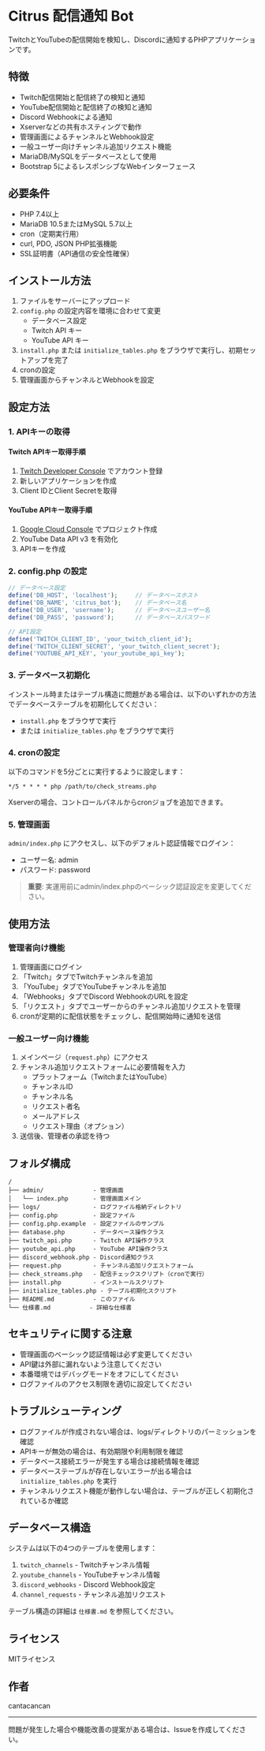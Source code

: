 # Citrus 配信通知 Bot

TwitchとYouTubeの配信開始を検知し、Discordに通知するPHPアプリケーションです。

## 特徴

- Twitch配信開始と配信終了の検知と通知
- YouTube配信開始と配信終了の検知と通知
- Discord Webhookによる通知
- Xserverなどの共有ホスティングで動作
- 管理画面によるチャンネルとWebhook設定
- 一般ユーザー向けチャンネル追加リクエスト機能
- MariaDB/MySQLをデータベースとして使用
- Bootstrap 5によるレスポンシブなWebインターフェース

## 必要条件

- PHP 7.4以上
- MariaDB 10.5またはMySQL 5.7以上
- cron（定期実行用）
- curl, PDO, JSON PHP拡張機能
- SSL証明書（API通信の安全性確保）

## インストール方法

1. ファイルをサーバーにアップロード
2. `config.php` の設定内容を環境に合わせて変更
   - データベース設定
   - Twitch API キー
   - YouTube API キー
3. `install.php` または `initialize_tables.php` をブラウザで実行し、初期セットアップを完了
4. cronの設定
5. 管理画面からチャンネルとWebhookを設定

## 設定方法

### 1. APIキーの取得

#### Twitch APIキー取得手順
1. [Twitch Developer Console](https://dev.twitch.tv/console/apps) でアカウント登録
2. 新しいアプリケーションを作成
3. Client IDとClient Secretを取得

#### YouTube APIキー取得手順
1. [Google Cloud Console](https://console.cloud.google.com/) でプロジェクト作成
2. YouTube Data API v3 を有効化
3. APIキーを作成

### 2. config.php の設定

```php
// データベース設定
define('DB_HOST', 'localhost');     // データベースホスト
define('DB_NAME', 'citrus_bot');    // データベース名
define('DB_USER', 'username');      // データベースユーザー名
define('DB_PASS', 'password');      // データベースパスワード

// API設定
define('TWITCH_CLIENT_ID', 'your_twitch_client_id');
define('TWITCH_CLIENT_SECRET', 'your_twitch_client_secret');
define('YOUTUBE_API_KEY', 'your_youtube_api_key');
```

### 3. データベース初期化

インストール時またはテーブル構造に問題がある場合は、以下のいずれかの方法でデータベーステーブルを初期化してください：

- `install.php` をブラウザで実行
- または `initialize_tables.php` をブラウザで実行

### 4. cronの設定

以下のコマンドを5分ごとに実行するように設定します：

```
*/5 * * * * php /path/to/check_streams.php
```

Xserverの場合、コントロールパネルからcronジョブを追加できます。

### 5. 管理画面

`admin/index.php` にアクセスし、以下のデフォルト認証情報でログイン：

- ユーザー名: admin
- パスワード: password

> **重要**: 実運用前にadmin/index.phpのベーシック認証設定を変更してください。

## 使用方法

### 管理者向け機能

1. 管理画面にログイン
2. 「Twitch」タブでTwitchチャンネルを追加
3. 「YouTube」タブでYouTubeチャンネルを追加
4. 「Webhooks」タブでDiscord WebhookのURLを設定
5. 「リクエスト」タブでユーザーからのチャンネル追加リクエストを管理
6. cronが定期的に配信状態をチェックし、配信開始時に通知を送信

### 一般ユーザー向け機能

1. メインページ（`request.php`）にアクセス
2. チャンネル追加リクエストフォームに必要情報を入力
   - プラットフォーム（TwitchまたはYouTube）
   - チャンネルID
   - チャンネル名
   - リクエスト者名
   - メールアドレス
   - リクエスト理由（オプション）
3. 送信後、管理者の承認を待つ

## フォルダ構成

```
/
├── admin/              - 管理画面
│   └── index.php       - 管理画面メイン
├── logs/               - ログファイル格納ディレクトリ
├── config.php          - 設定ファイル
├── config.php.example  - 設定ファイルのサンプル
├── database.php        - データベース操作クラス
├── twitch_api.php      - Twitch API操作クラス
├── youtube_api.php     - YouTube API操作クラス
├── discord_webhook.php - Discord通知クラス
├── request.php         - チャンネル追加リクエストフォーム
├── check_streams.php   - 配信チェックスクリプト（cronで実行）
├── install.php         - インストールスクリプト
├── initialize_tables.php - テーブル初期化スクリプト
├── README.md           - このファイル
└── 仕様書.md           - 詳細な仕様書
```

## セキュリティに関する注意

- 管理画面のベーシック認証情報は必ず変更してください
- API鍵は外部に漏れないよう注意してください
- 本番環境ではデバッグモードをオフにしてください
- ログファイルのアクセス制限を適切に設定してください

## トラブルシューティング

- ログファイルが作成されない場合は、logs/ディレクトリのパーミッションを確認
- APIキーが無効の場合は、有効期限や利用制限を確認
- データベース接続エラーが発生する場合は接続情報を確認
- データベーステーブルが存在しないエラーが出る場合は `initialize_tables.php` を実行
- チャンネルリクエスト機能が動作しない場合は、テーブルが正しく初期化されているか確認

## データベース構造

システムは以下の4つのテーブルを使用します：

1. `twitch_channels` - Twitchチャンネル情報
2. `youtube_channels` - YouTubeチャンネル情報
3. `discord_webhooks` - Discord Webhook設定
4. `channel_requests` - チャンネル追加リクエスト

テーブル構造の詳細は `仕様書.md` を参照してください。

## ライセンス

MITライセンス

## 作者

cantacancan

---

問題が発生した場合や機能改善の提案がある場合は、Issueを作成してください。